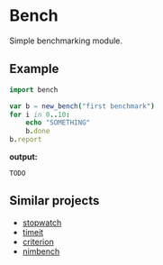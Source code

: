 # Bench

Simple benchmarking module.

## Example

```nim
import bench

var b = new_bench("first benchmark")
for i in 0..10:
    echo "SOMETHING"
    b.done
b.report

```

**output:**
```
TODO
```



## Similar projects

- [stopwatch](https://gitlab.com/define-private-public/stopwatch)
- [timeit](https://github.com/ringabout/timeit)
- [criterion](https://github.com/disruptek/criterion)
- [nimbench](https://github.com/ivankoster/nimbench)

